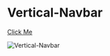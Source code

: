 # Vertical-Navbar

[Click Me](https://kaplanh.github.io/Vertical-Navbar/)

![Vertical-Navbar](https://github.com/kaplanh/Vertical-Navbar/assets/101884444/eef0a905-8b81-4650-8b27-5e65eb52b6c2)
